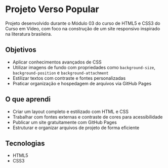 # Projeto Verso Popular

Projeto desenvolvido durante o Módulo 03 do curso de HTML5 e CSS3 do Curso em Vídeo, com foco na construção de um site responsivo inspirado na literatura brasileira.

## Objetivos
- Aplicar conhecimentos avançados de CSS
- Utilizar imagens de fundo com propriedades como `background-size`, `background-position` e `background-attachment`
- Estilizar textos com contraste e fontes personalizadas
- Praticar organização e hospedagem de arquivos via GitHub Pages

##  O que aprendi
- Criar um layout completo e estilizado com HTML e CSS
- Trabalhar com fontes externas e contraste de cores para acessibilidade
- Publicar um site gratuitamente com GitHub Pages
- Estruturar e organizar arquivos de projeto de forma eficiente

## Tecnologias
- HTML5
- CSS3
